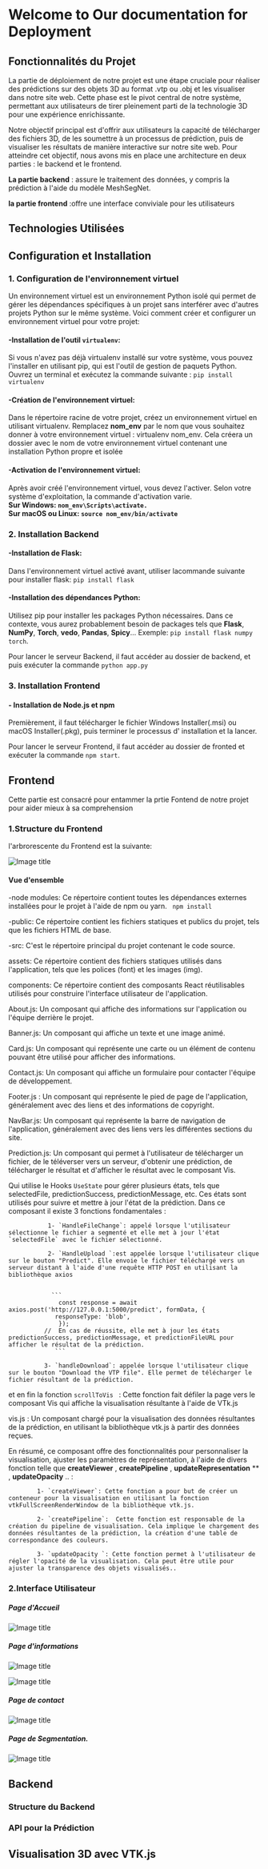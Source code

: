 # Welcome to Our documentation for Deployment


## Fonctionnalités du Projet
La partie de déploiement de notre projet est une étape cruciale pour réaliser des prédictions sur des objets 3D au format .vtp ou .obj et les visualiser dans notre site web. Cette phase est le pivot central de notre système, permettant aux utilisateurs de tirer pleinement parti de la technologie 3D pour une expérience enrichissante.

Notre objectif principal est d'offrir aux utilisateurs la capacité de télécharger des fichiers 3D, de les soumettre à un processus de prédiction, puis de visualiser les résultats de manière interactive sur notre site web. Pour atteindre cet objectif, nous avons mis en place une architecture en deux parties : le backend et le frontend.

 **La partie backend** : assure le traitement des données, y compris la prédiction à l'aide du modèle MeshSegNet.

 **la partie frontend** :offre une interface conviviale pour les utilisateurs

## Technologies Utilisées

## Configuration et Installation
### 1. Configuration de l'environnement virtuel
Un environnement virtuel est un environnement Python isolé qui permet de gérer les
dépendances spécifiques à un projet sans interférer avec d'autres projets Python sur le
même système. Voici comment créer et configurer un environnement virtuel pour votre
projet:

#### **-Installation de l'outil  `virtualenv`:**

Si vous n'avez pas déjà virtualenv installé sur votre système, vous pouvez l'installer en utilisant pip, qui est l'outil de gestion de paquets Python.
Ouvrez un terminal et exécutez la commande suivante :
` pip install virtualenv `

#### **-Création de l'environnement virtuel:**

Dans le répertoire racine de votre projet, créez
un environnement virtuel en utilisant virtualenv.
Remplacez **nom_env** par le nom que vous
souhaitez donner à votre environnement virtuel : virtualenv nom_env. Cela créera un dossier
avec le nom de votre environnement virtuel contenant une installation Python propre et
isolée

#### **-Activation de l'environnement virtuel:** 
Après avoir créé l'environnement virtuel, vous
devez l'activer. Selon votre système d'exploitation, la commande d'activation varie.<br>
**Sur Windows: `nom_env\Scripts\activate.`**<br>
**Sur macOS ou Linux: `source nom_env/bin/activate`**
### 2. Installation Backend
#### **-Installation de Flask:** 
Dans l'environnement virtuel activé avant, utiliser lacommande suivante pour installer flask: `pip install flask`
#### **-Installation des dépendances Python:**
 Utilisez pip pour installer les packages
Python nécessaires. Dans ce contexte, vous aurez probablement besoin de packages tels
que **Flask**, **NumPy**, **Torch**, **vedo**, **Pandas**, **Spicy**... Exemple: `pip install flask numpy torch`.

Pour lancer le serveur Backend, il faut accéder au dossier de backend, et puis exécuter la
commande `python app.py`
### 3. Installation Frontend
#### **- Installation de Node.js et npm**
 Premièrement, il faut télécharger le fichier Windows
Installer(.msi) ou macOS Installer(.pkg), puis terminer le processus d' installation et la lancer.

Pour lancer le serveur Frontend, il faut accéder au dossier de fronted et exécuter la
commande `npm start`.
## Frontend
Cette partie est consacré pour entammer la prtie Fontend de notre projet pour aider mieux à sa comprehension
### 1.Structure du Frontend

l'arbrorescente du Frontend est la suivante:


  ![Image title](arbore.png)
  

#### Vue d'ensemble
-node modules: 
  Ce répertoire contient toutes les dépendances externes installées pour le projet à l'aide de npm ou yarn. 
      ``` 
       npm install
     ```

-public: 
Ce répertoire contient les fichiers statiques et publics du projet, tels que les fichiers HTML de base.


-src: 
C'est le répertoire principal du projet contenant le code source.

assets: Ce répertoire contient des fichiers statiques utilisés dans l'application, tels que les polices (font) et les images (img).

components: Ce répertoire contient des composants React réutilisables utilisés pour construire l'interface utilisateur de l'application.

About.js: Un composant qui affiche des informations sur l'application ou l'équipe derrière le projet.

Banner.js: Un composant qui affiche  un texte  et une image animé. 

Card.js: Un composant qui représente une carte ou un élément de contenu pouvant être utilisé pour afficher des informations.

Contact.js: Un composant qui affiche un formulaire pour contacter l'équipe de développement.

Footer.js : Un composant qui représente le pied de page de l'application, généralement avec des liens et des informations de copyright.

NavBar.js: Un composant qui représente la barre de navigation de l'application, généralement avec des liens vers les différentes sections du site.

Prediction.js: Un composant qui permet à l'utilisateur de télécharger un fichier, de le téléverser vers un serveur, d'obtenir une prédiction, de télécharger le résultat et d'afficher le résultat avec le composant Vis.

Qui utilise le Hooks `UseState` pour gérer plusieurs états, tels que selectedFile, predictionSuccess, predictionMessage, etc. Ces états sont utilisés pour suivre et mettre à jour l'état de la prédiction.
            Dans ce composant il existe 3 fonctions fondamentales :

               1- `HandleFileChange`: appelé lorsque l'utilisateur sélectionne le fichier a segmenté et elle met à jour l'état `selectedFile` avec le fichier sélectionné.

               2- `HandleUpload `:est appelée lorsque l'utilisateur clique sur le bouton "Predict". Elle envoie le fichier téléchargé vers un serveur distant à l'aide d'une requête HTTP POST en utilisant la bibliothèque axios


                ``` 
                  const response = await axios.post('http://127.0.0.1:5000/predict', formData, {
                 responseType: 'blob',
                  });
              //  En cas de réussite, elle met à jour les états predictionSuccess, predictionMessage, et predictionFileURL pour afficher le résultat de la prédiction.
                 ```

              3- `handleDownload`: appelée lorsque l'utilisateur clique sur le bouton "Download the VTP file". Elle permet de télécharger le fichier résultant de la prédiction.

et en fin la fonction  `scrollToVis ` : Cette fonction fait défiler la page vers le composant Vis qui affiche la visualisation résultante à l'aide de VTk.js
                  
            
vis.js : Un composant chargé pour la visualisation des données résultantes de la prédiction, en utilisant la bibliothèque vtk.js à partir des données reçues.
           
 En résumé, ce composant  offre des fonctionnalités pour personnaliser la visualisation, ajuster les paramètres de représentation,  à l'aide de divers fonction telle que **createViewer** , **createPipeline** , **updateRepresentation**
            ** , **updateOpacity** .. :

            1- `createViewer`: Cette fonction a pour but de créer un conteneur pour la visualisation en utilisant la fonction vtkFullScreenRenderWindow de la bibliothèque vtk.js. 

            2- `createPipeline`:  Cette fonction est responsable de la création du pipeline de visualisation. Cela implique le chargement des données résultantes de la prédiction, la création d'une table de correspondance des couleurs.

            3- `updateOpacity `: Cette fonction permet à l'utilisateur de régler l'opacité de la visualisation. Cela peut être utile pour ajuster la transparence des objets visualisés.. 
            


### 2.Interface Utilisateur

##### Page d'Accueil

  ![Image title](accuiel.png)
  

##### Page d'informations
 
  ![Image title](info.png)

  ![Image title](info1.png)

##### Page de contact

  ![Image title](contact.png)


##### Page de Segmentation.

  ![Image title](predict.png)
  
  



## Backend 

### Structure du Backend 
### API pour la Prédiction


## Visualisation 3D avec VTK.js

